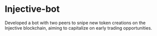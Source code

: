 # Injective-bot
Developed a bot with two peers to snipe new token creations on the Injective blockchain, aiming to capitalize on early trading opportunities. 
